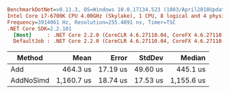 ``` ini

BenchmarkDotNet=v0.11.3, OS=Windows 10.0.17134.523 (1803/April2018Update/Redstone4)
Intel Core i7-6700K CPU 4.00GHz (Skylake), 1 CPU, 8 logical and 4 physical cores
Frequency=3914061 Hz, Resolution=255.4891 ns, Timer=TSC
.NET Core SDK=2.2.101
  [Host]     : .NET Core 2.2.0 (CoreCLR 4.6.27110.04, CoreFX 4.6.27110.04), 64bit RyuJIT
  DefaultJob : .NET Core 2.2.0 (CoreCLR 4.6.27110.04, CoreFX 4.6.27110.04), 64bit RyuJIT


```
|    Method |       Mean |    Error |   StdDev |     Median |
|---------- |-----------:|---------:|---------:|-----------:|
|       Add |   464.3 us | 17.19 us | 49.60 us |   445.1 us |
| AddNoSimd | 1,160.7 us | 18.74 us | 17.53 us | 1,155.6 us |
